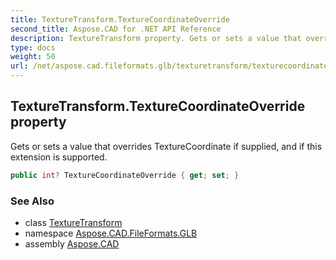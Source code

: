 ```yaml
---
title: TextureTransform.TextureCoordinateOverride
second_title: Aspose.CAD for .NET API Reference
description: TextureTransform property. Gets or sets a value that overrides TextureCoordinate if supplied and if this extension is supported
type: docs
weight: 50
url: /net/aspose.cad.fileformats.glb/texturetransform/texturecoordinateoverride/
---
```

## TextureTransform.TextureCoordinateOverride property

Gets or sets a value that overrides TextureCoordinate if supplied, and if this extension is supported.

```csharp
public int? TextureCoordinateOverride { get; set; }
```

### See Also

* class [TextureTransform](../)
* namespace [Aspose.CAD.FileFormats.GLB](../../../aspose.cad.fileformats.glb/)
* assembly [Aspose.CAD](../../../)


